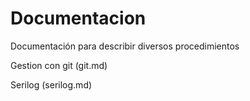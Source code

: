 # Documentacion

Documentación para describir diversos procedimientos


Gestion con git (git.md)

Serilog (serilog.md)
